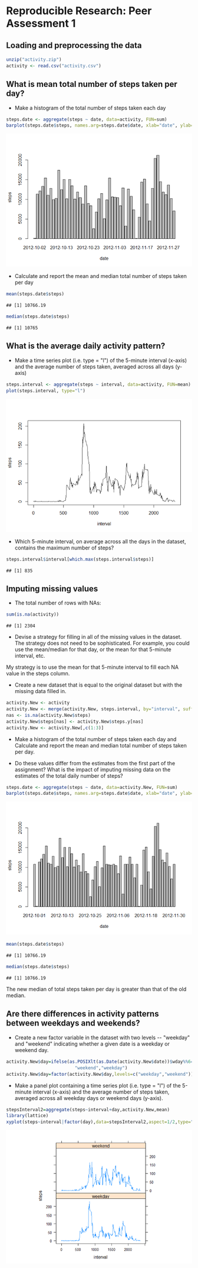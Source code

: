 # Reproducible Research: Peer Assessment 1


## Loading and preprocessing the data


```r
unzip("activity.zip")
activity <- read.csv("activity.csv")
```


## What is mean total number of steps taken per day?

* Make a histogram of the total number of steps taken each day


```r
steps.date <- aggregate(steps ~ date, data=activity, FUN=sum)
barplot(steps.date$steps, names.arg=steps.date$date, xlab="date", ylab="steps")
```

![](PA1_template_files/figure-html/unnamed-chunk-2-1.png) 

* Calculate and report the mean and median total number of
   steps taken per day


```r
mean(steps.date$steps)
```

```
## [1] 10766.19
```

```r
median(steps.date$steps)
```

```
## [1] 10765
```



## What is the average daily activity pattern?
* Make a time series plot (i.e. type = "l") of the 5-minute interval (x-axis) and the average number of steps taken, averaged across all days (y-axis)


```r
steps.interval <- aggregate(steps ~ interval, data=activity, FUN=mean)
plot(steps.interval, type="l")
```

![](PA1_template_files/figure-html/unnamed-chunk-4-1.png) 

* Which 5-minute interval, on average across all the days in the dataset, contains the maximum number of steps?


```r
steps.interval$interval[which.max(steps.interval$steps)]
```

```
## [1] 835
```


## Imputing missing values

* The total number of rows with NAs:


```r
sum(is.na(activity))
```

```
## [1] 2304
```

* Devise a strategy for filling in all of the missing values in the dataset. The strategy does not need to be sophisticated. For example, you could use the mean/median for that day, or the mean for that 5-minute interval, etc.

My strategy is to use the mean for that 5-minute interval to fill each NA value in the steps column.

* Create a new dataset that is equal to the original dataset but with the missing data filled in.


```r
activity.New <- activity
activity.New <- merge(activity.New, steps.interval, by="interval", suffixes=c("",".y"))
nas <- is.na(activity.New$steps)
activity.New$steps[nas] <- activity.New$steps.y[nas]
activity.New <- activity.New[,c(1:3)]
```

* Make a histogram of the total number of steps taken each day and Calculate and report the mean and median total number of steps taken per day. 

* Do these values differ from the estimates from the first part of the assignment? What is the impact of imputing missing data on the estimates of the total daily number of steps?



```r
steps.date <- aggregate(steps ~ date, data=activity.New, FUN=sum)
barplot(steps.date$steps, names.arg=steps.date$date, xlab="date", ylab="steps")
```

![](PA1_template_files/figure-html/unnamed-chunk-8-1.png) 

```r
mean(steps.date$steps)
```

```
## [1] 10766.19
```

```r
median(steps.date$steps)
```

```
## [1] 10766.19
```


The new median of total steps taken per day is greater than that of the old median.

## Are there differences in activity patterns between weekdays and weekends?

* Create a new factor variable in the dataset with two levels -- "weekday" and "weekend" indicating whether a given date is a weekday or weekend day.


```r
activity.New$day=ifelse(as.POSIXlt(as.Date(activity.New$date))$wday%%6==0,
                          "weekend","weekday")
activity.New$day=factor(activity.New$day,levels=c("weekday","weekend"))
```


* Make a panel plot containing a time series plot (i.e. type = "l") of the 5-minute interval (x-axis) and the average number of steps taken, averaged across all weekday days or weekend days (y-axis).


```r
stepsInterval2=aggregate(steps~interval+day,activity.New,mean)
library(lattice)
xyplot(steps~interval|factor(day),data=stepsInterval2,aspect=1/2,type="l")
```

![](PA1_template_files/figure-html/unnamed-chunk-10-1.png) 
